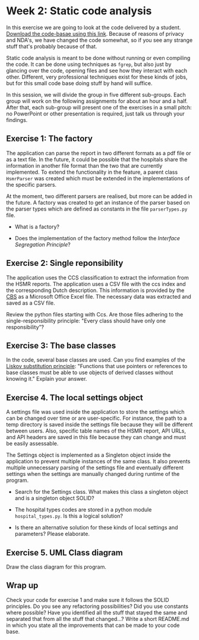 # Week 2: Static code analysis

In this exercise we are going to look at the code delivered by a student. [Download the code-basae using this link](files/exercise1.zip). Because of reasons of privacy and NDA's, we have changed the code somewhat, so if you see any strange stuff that's probably because of that. 

Static code analysis is meant to be done without running or even compiling the code. It can be done using techniques as `fgrep`, but also just by glancing over the code, opening files and see how they interact with each other. Different, very professional techniques exist for these kinds of jobs, but for this small code base doing stuff by hand will suffice.

In this session, we will divide the group in five different sub-groups. Each group will work on the following assignments for about an hour and a half. After that, each sub-group will present one of the exercises in a small pitch: no PowerPoint or other presentation is required, just talk us through your findings.

## Exercise 1: The factory

The application can parse the report in two different formats as a pdf file or as a text file. In the future, it could be possible that the hospitals share the information in another file format than the two that are currently implemented. To extend the functionality in the feature, a parent class `HsmrParser` was created which must be extended in the implementations of the specific parsers. 

At the moment, two different parsers are realised, but more can be added in the future. A factory was created to get an instance of the parser based on the parser types which are defined as constants in the file `parserTypes.py` file.

- What is a factory? 

- Does the implementation of the factory method follow the *Interface Segregation Principle*?


## Exercise 2: Single reponsibility

The application uses the CCS classification to extract the information from the HSMR reports. The application uses a CSV file with the ccs index and the corresponding Dutch description. This information is provided by the [CBS](https://www.cbs.nl/nl-nl/onze-diensten/methoden/onderzoeksomschrijvingen/aanvullende%20onderzoeksbeschrijvingen/hsmr-2016-methodological-report) as a Microsoft Office Excel file. The necessary data was extracted and saved as a CSV file.

Review the python files starting with Ccs. Are those files adhering to the single-responsibility principle: "Every class should have only one responsibility”?


## Exercise 3: The base classes

In the code, several base classes are used. Can you find examples of the [Liskov substitution principle](https://en.wikipedia.org/wiki/Liskov_substitution_principle): "Functions that use pointers or references to base classes must be able to use objects of derived classes without knowing it." Explain your answer.


## Exercise 4. The local settings object

A settings file was used inside the application to store the settings which can be changed over time or are user-specific. For instance, the path to a temp directory is saved inside the settings file because they will be different between users. Also, specific table names of the HSMR report, API URLs, and API headers are saved in this file because they can change and must be easily assessable. 

The Settings object is implemented as a Singleton object inside the application to prevent multiple instances of the same class. It also prevents multiple unnecessary parsing of the settings file and eventually different settings when the settings are manually changed during runtime of the program. 

-	Search for the Settings class. What makes this class a singleton object and is a singleton object SOLID? 

-	The hospital types codes are stored in a python module `hospital_types.py`. Is this a logical solution?

-	Is there an alternative solution for these kinds of local settings and parameters? Please elaborate.


## Exercise 5. UML Class diagram

Draw the class diagram for this program. 

## Wrap up

Check your code for exercise 1 and make sure it follows the SOLID principles. Do you see any refactoring possibilities? Did you use constants where possible? Have you identified all the stuff that stayed the same and separated that from all the stuff that changed...? Write a short README.md in which you state all the improvements that can be made to your code base.



